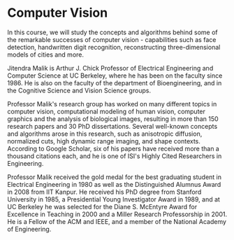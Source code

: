 ﻿# Computer Vision
In this course, we will study the concepts and algorithms behind some of the remarkable successes of computer vision - capabilities such as face detection, handwritten digit recognition, reconstructing three-dimensional models of cities and more.  

Jitendra Malik is Arthur J. Chick Professor of Electrical Engineering and Computer Science at UC Berkeley, where he has been on the faculty since 1986. He is also on the faculty of the department of Bioengineering, and in the Cognitive Science and Vision Science groups.

Professor Malik's research group has worked on many different topics in computer vision, computational modeling of human vision, computer graphics and the analysis of biological images, resulting in more than 150 research papers and 30 PhD dissertations. Several well-known concepts and algorithms arose in this research, such as anisotropic diffusion, normalized cuts, high dynamic range imaging, and shape contexts. According to Google Scholar, six of his papers have received more than a thousand citations each, and he is one of ISI's Highly Cited Researchers in Engineering.

Professor Malik received the gold medal for the best graduating student in Electrical Engineering in 1980 as well as the Distinguished Alumnus Award in 2008 from IIT Kanpur. He received his PhD degree from Stanford University in 1985, a Presidential Young Investigator Award in 1989, and at UC Berkeley he was selected for the Diane S. McEntyre Award for Excellence in Teaching in 2000 and a Miller Research Professorship in 2001. He is a Fellow of the ACM and IEEE, and a member of the National Academy of Engineering.  